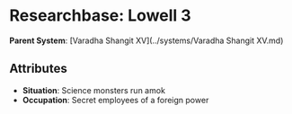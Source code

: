 # Researchbase: Lowell 3

**Parent System**: [Varadha Shangit XV](../systems/Varadha Shangit XV.md)

## Attributes
- **Situation**: Science monsters run amok
- **Occupation**: Secret employees of a foreign power

